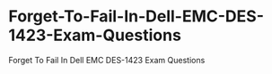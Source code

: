 # Forget-To-Fail-In-Dell-EMC-DES-1423-Exam-Questions
Forget To Fail In Dell EMC DES-1423 Exam Questions
